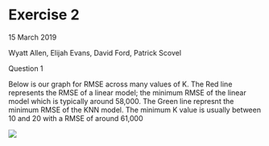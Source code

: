 Exercise 2
================
15 March 2019

Wyatt Allen, Elijah Evans, David Ford, Patrick Scovel

Question 1

Below is our graph for RMSE across many values of K. The Red line represents the RMSE of a linear model; the minimum RMSE of the linear model which is typically around 58,000. The Green line represnt the minimum RMSE of the KNN model. The minimum K value is usually between 10 and 20 with a RMSE of around 61,000

![](untitled2_files/figure-markdown_github/unnamed-chunk-2-1.png)
